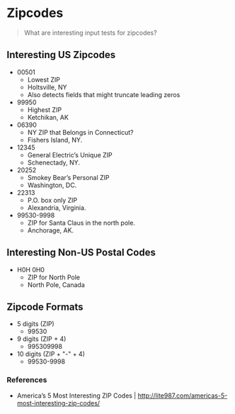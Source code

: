 # Zipcodes

> What are interesting input tests for zipcodes?

## Interesting US Zipcodes

- 00501
  - Lowest ZIP
  - Holtsville, NY
  - Also detects fields that might truncate leading zeros
- 99950
  - Highest ZIP
  - Ketchikan, AK
- 06390
  - NY ZIP that Belongs in Connecticut?
  - Fishers Island, NY.
- 12345
  - General Electric’s Unique ZIP
  - Schenectady, NY.
- 20252
  - Smokey Bear’s Personal ZIP
  - Washington, DC.
- 22313
  - P.O. box only ZIP
  - Alexandria, Virginia.  
- 99530-9998  
  - ZIP for Santa Claus in the north pole.
  - Anchorage, AK.

## Interesting Non-US Postal Codes

- H0H 0H0
  - ZIP for North Pole
  - North Pole, Canada

## Zipcode Formats

- 5 digits (ZIP)
  - 99530
- 9 digits (ZIP + 4)
  - 995309998
- 10 digits (ZIP + "-" + 4)
  - 99530-9998

### References

- America’s 5 Most Interesting ZIP Codes | http://lite987.com/americas-5-most-interesting-zip-codes/
